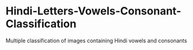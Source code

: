 # Hindi-Letters-Vowels-Consonant-Classification
Multiple classification of images containing Hindi vowels and consonants 
